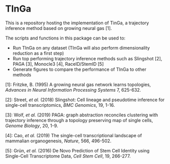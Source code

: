 # TInGa
This is a repository hosting the implementation of TinGa, a trajectory inference method based on growing neural gas [1].

The scripts and functions in this package can be used to:

* Run TInGa on any dataset (TInGa will also perform dimensionality reduction as a first step)
* Run top performing trajectory inference methods such as Slingshot [2], PAGA [3], Monocle3 [4], RaceID/StemID [5]
* Generate figures to compare the performance of TInGa to other methods

[1]: Fritzke, B. (1995) A growing neural gas network learns topologies, _Advances in Neural Information Processing Systems_ 7, 625-632.

[2]: Street, _et al._ (2018) Slingshot: Cell lineage and pseudotime inference for single-cell transcriptomics, _BMC Genomics_, 19, 1-16.

[3]: Wolf, _et al._ (2019) PAGA: graph abstraction reconciles clustering with trajectory inference through a topology preserving map of single cells, _Genome Biology_, 20, 1-9.

[4]: Cao, _et al._ (2019) The single-cell transcriptional landscape of mammalian organogenesis, _Nature_, 566, 496-502.

[5]: Grün, _et al._ (2016) De Novo Prediction of Stem Cell Identity using Single-Cell Transcriptome Data, _Cell Stem Cell_, 19, 266-277.

